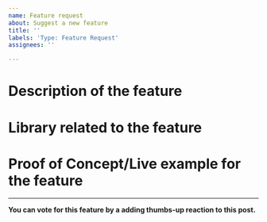 ```yaml
---
name: Feature request
about: Suggest a new feature
title: ''
labels: 'Type: Feature Request'
assignees: ''

---
```


<!-- Before submitting a feature request, please consider searching for a similar request allready made, and upvote that instead. This makes it easier for us to filter on the most requested features. -->

# Description of the feature
<!-- Add information about the feature along with typical use-cases. -->

# Library related to the feature
<!-- Might be Highcharts/Highstock/Highmaps/Gantt. -->

# Proof of Concept/Live example for the feature
<!-- If you have a POC, live example of the feature, or screenshots please add it here. -->

----

**You can vote for this feature by a adding thumbs-up reaction to this post.**
